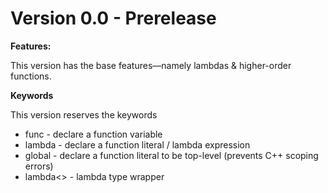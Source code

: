 # Version 0.0 - Prerelease
<b>Features:</b>

This version has the base features––namely lambdas & higher-order functions.

<b>Keywords</b>

This version reserves the keywords
* func - declare a function variable
* lambda - declare a function literal / lambda expression
* global - declare a function literal to be top-level (prevents C++ scoping errors)
* lambda<> - lambda type wrapper
